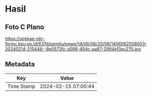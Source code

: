 # Hasil

## Foto C Plano

https://sirekap-obj-formc.kpu.go.id/637d/pemilu/ppwp/14/06/06/20/08/1406062008003-20240214-215448--8e0573fc-a568-454c-aa87-2994ef3ec275.jpg


## Metadata

| Key        | Value               |
| ---------- | ------------------- |
| Time Stamp | 2024-02-15 07:00:44 |



